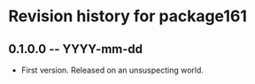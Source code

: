 # Revision history for package161

## 0.1.0.0 -- YYYY-mm-dd

* First version. Released on an unsuspecting world.

